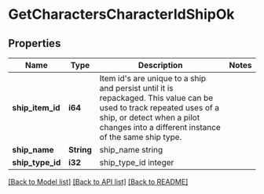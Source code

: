 # GetCharactersCharacterIdShipOk

## Properties

Name | Type | Description | Notes
------------ | ------------- | ------------- | -------------
**ship_item_id** | **i64** | Item id's are unique to a ship and persist until it is repackaged. This value can be used to track repeated uses of a ship, or detect when a pilot changes into a different instance of the same ship type. | 
**ship_name** | **String** | ship_name string | 
**ship_type_id** | **i32** | ship_type_id integer | 

[[Back to Model list]](../README.md#documentation-for-models) [[Back to API list]](../README.md#documentation-for-api-endpoints) [[Back to README]](../README.md)


